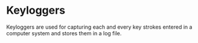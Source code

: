 # Keyloggers
Keyloggers are used for capturing each and every key strokes entered in a computer system and stores them in a log file.
